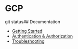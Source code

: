 # GCP

git status## Documentation

- [Getting Started](getting-started.md)
- [Authentication & Authorization](authentication-authorization.md)
- [Troubleshooting](troubleshooting.md)
